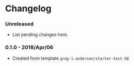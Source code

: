 # Changelog

### Unreleased

* List pending changes here.

### 0.1.0 - 2018/Apr/06

* Created from template `greg-1-anderson/starter-test-58`
